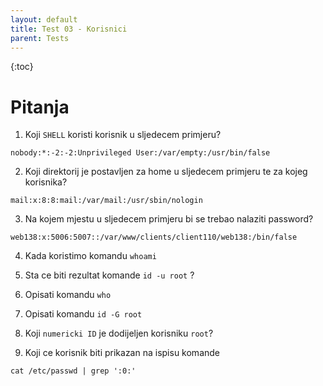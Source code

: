 ```yaml
---
layout: default
title: Test 03 - Korisnici
parent: Tests
---
```


{:toc}

# Pitanja

1. Koji ````SHELL```` koristi korisnik u sljedecem primjeru?

````
nobody:*:-2:-2:Unprivileged User:/var/empty:/usr/bin/false
````


2. Koji direktorij je postavljen za home u sljedecem primjeru te za kojeg korisnika?

````
mail:x:8:8:mail:/var/mail:/usr/sbin/nologin
````

3. Na kojem mjestu u sljedecem primjeru bi se trebao nalaziti password?

````
web138:x:5006:5007::/var/www/clients/client110/web138:/bin/false
````

4. Kada koristimo komandu ````whoami````

5. Sta ce biti rezultat komande ````id -u root```` ?


6. Opisati komandu ````who````

7. Opisati komandu ````id -G root````

8. Koji ````numericki ID```` je dodijeljen korisniku ````root````?

9. Koji ce korisnik biti prikazan na ispisu komande

````
cat /etc/passwd | grep ':0:'
````
